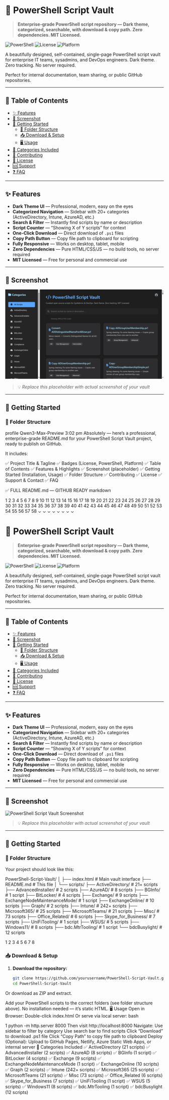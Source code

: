 # 🚀 PowerShell Script Vault

> **Enterprise-grade PowerShell script repository — Dark theme, categorized, searchable, with download & copy path. Zero dependencies. MIT Licensed.**

![PowerShell](https://img.shields.io/badge/PowerShell-5.1%20|%207.0+-blue.svg)
![License](https://img.shields.io/badge/License-MIT-green.svg)
![Platform](https://img.shields.io/badge/Platform-Windows%20|%20Linux%20|%20macOS-lightgrey.svg)

A beautifully designed, self-contained, single-page PowerShell script vault for enterprise IT teams, sysadmins, and DevOps engineers. Dark theme. Zero tracking. No server required.

Perfect for internal documentation, team sharing, or public GitHub repositories.

---

## 📖 Table of Contents

- [✨ Features](#-features)
- [📸 Screenshot](#-screenshot)
- [🚀 Getting Started](#-getting-started)
  - [📁 Folder Structure](#-folder-structure)
  - [📥 Download & Setup](#-download--setup)
  - [🖥️ Usage](#️-usage)
- [🧩 Categories Included](#-categories-included)
- [🤝 Contributing](#-contributing)
- [📄 License](#-license)
- [🆘 Support](#-support)
- [❓ FAQ](#-faq)

---

## ✨ Features

- **Dark Theme UI** — Professional, modern, easy on the eyes
- **Categorized Navigation** — Sidebar with 20+ categories (ActiveDirectory, Intune, AzureAD, etc.)
- **Search & Filter** — Instantly find scripts by name or description
- **Script Counter** — “Showing X of Y scripts” for context
- **One-Click Download** — Direct download of `.ps1` files
- **Copy Path Button** — Copy file path to clipboard for scripting
- **Fully Responsive** — Works on desktop, tablet, mobile
- **Zero Dependencies** — Pure HTML/CSS/JS — no build tools, no server required
- **MIT Licensed** — Free for personal and commercial use

---

## 📸 Screenshot

![PowerShell Script Vault Screenshot](https://raw.githubusercontent.com/xcode96/PS/main/Screenshot%20(1).png)

> 💡 *Replace this placeholder with actual screenshot of your vault*

---

## 🚀 Getting Started

### 📁 Folder Structure

profile
Qwen3-Max-Preview
3:02 pm
Absolutely — here’s a professional, enterprise-grade README.md for your PowerShell Script Vault project, ready to publish on GitHub.

It includes:

✅ Project Title & Tagline
✅ Badges (License, PowerShell, Platform)
✅ Table of Contents
✅ Features & Highlights
✅ Screenshot (placeholder)
✅ Getting Started (Installation, Usage)
✅ Folder Structure
✅ Contributing
✅ License
✅ Support & Contact
✅ FAQ

✅ FULL README.md — GITHUB READY
markdown


1
2
3
4
5
6
7
8
9
10
11
12
13
14
15
16
17
18
19
20
21
22
23
24
25
26
27
28
29
30
31
32
33
34
35
36
37
38
39
40
41
42
43
44
45
46
47
48
49
50
51
52
53
54
55
56
57
58
⌄
⌄
⌄
⌄
⌄
⌄
⌄
⌄
# 🚀 PowerShell Script Vault

> **Enterprise-grade PowerShell script repository — Dark theme, categorized, searchable, with download & copy path. Zero dependencies. MIT Licensed.**

![PowerShell](https://img.shields.io/badge/PowerShell-5.1%20|%207.0+-blue.svg)
![License](https://img.shields.io/badge/License-MIT-green.svg)
![Platform](https://img.shields.io/badge/Platform-Windows%20|%20Linux%20|%20macOS-lightgrey.svg)

A beautifully designed, self-contained, single-page PowerShell script vault for enterprise IT teams, sysadmins, and DevOps engineers. Dark theme. Zero tracking. No server required.

Perfect for internal documentation, team sharing, or public GitHub repositories.

---

## 📖 Table of Contents

- [✨ Features](#-features)
- [📸 Screenshot](#-screenshot)
- [🚀 Getting Started](#-getting-started)
  - [📁 Folder Structure](#-folder-structure)
  - [📥 Download & Setup](#-download--setup)
  - [🖥️ Usage](#️-usage)
- [🧩 Categories Included](#-categories-included)
- [🤝 Contributing](#-contributing)
- [📄 License](#-license)
- [🆘 Support](#-support)
- [❓ FAQ](#-faq)

---

## ✨ Features

- **Dark Theme UI** — Professional, modern, easy on the eyes
- **Categorized Navigation** — Sidebar with 20+ categories (ActiveDirectory, Intune, AzureAD, etc.)
- **Search & Filter** — Instantly find scripts by name or description
- **Script Counter** — “Showing X of Y scripts” for context
- **One-Click Download** — Direct download of `.ps1` files
- **Copy Path Button** — Copy file path to clipboard for scripting
- **Fully Responsive** — Works on desktop, tablet, mobile
- **Zero Dependencies** — Pure HTML/CSS/JS — no build tools, no server required
- **MIT Licensed** — Free for personal and commercial use

---

## 📸 Screenshot

![PowerShell Script Vault Screenshot](https://via.placeholder.com/1200x600/1e1e1e/ffffff?text=PowerShell+Script+Vault+-+Dark+Theme+UI)

> 💡 *Replace this placeholder with actual screenshot of your vault*

---

## 🚀 Getting Started

### 📁 Folder Structure

Your project should look like this:

PowerShell-Script-Vault/
│
├── index.html # Main vault interface
├── README.md # This file
│
└── scripts/
├── ActiveDirectory/ # 21+ scripts
├── AdvancedInstaller/ # 2 scripts
├── AzureAD/ # 8 scripts
├── BGInfo/ # 1 script
├── BitLocker/ # 4 scripts
├── Exchange/ # 9 scripts
├── ExchangeNodeMaintenanceMode/ # 1 script
├── ExchangeOnline/ # 10 scripts
├── Graph/ # 2 scripts
├── Intune/ # 242+ scripts
├── Microsoft365/ # 25 scripts
├── MicrosoftTeams/ # 21 scripts
├── Misc/ # 73 scripts
├── Office_Related/ # 6 scripts
├── Skype_for_Business/ # 7 scripts
├── UniFiTooling/ # 1 script
├── WSUS/ # 5 scripts
├── Windows11/ # 8 scripts
├── bdc.MtrTooling/ # 1 script
└── bdcBusylight/ # 12 scripts



1
2
3
4
5
6
7
8

### 📥 Download & Setup

1. **Download the repository:**

   ```bash
   git clone https://github.com/yourusername/PowerShell-Script-Vault.git
   cd PowerShell-Script-Vault
Or download as ZIP and extract.

Add your PowerShell scripts to the correct folders (see folder structure above).
No installation needed — it’s static HTML.
🖥️ Usage
Open in Browser:
Double-click index.html
Or serve via local server:
bash


1
python -m http.server 8000
Then visit http://localhost:8000
Navigate:
Use sidebar to filter by category
Use search bar to find scripts
Click “Download” to download .ps1 file
Click “Copy Path” to copy file path to clipboard
Deploy (Optional):
Upload to GitHub Pages, Netlify, Azure Static Web Apps, or internal server
🧩 Categories Included
✅ ActiveDirectory (21 scripts)
✅ AdvancedInstaller (2 scripts)
✅ AzureAD (8 scripts)
✅ BGInfo (1 script)
✅ BitLocker (4 scripts)
✅ Exchange (9 scripts)
✅ ExchangeNodeMaintenanceMode (1 script)
✅ ExchangeOnline (10 scripts)
✅ Graph (2 scripts)
✅ Intune (242+ scripts)
✅ Microsoft365 (25 scripts)
✅ MicrosoftTeams (21 scripts)
✅ Misc (73 scripts)
✅ Office_Related (6 scripts)
✅ Skype_for_Business (7 scripts)
✅ UniFiTooling (1 script)
✅ WSUS (5 scripts)
✅ Windows11 (8 scripts)
✅ bdc.MtrTooling (1 script)
✅ bdcBusylight (12 scripts)


